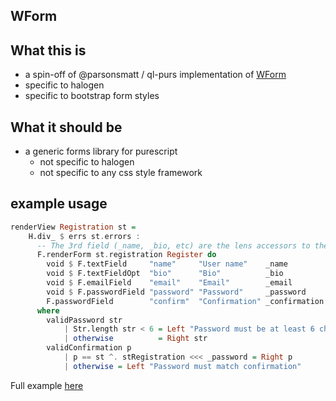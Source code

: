 WForm
----

## What this is

- a spin-off of @parsonsmatt / ql-purs implementation of [WForm](https://github.com/parsonsmatt/ql-purs/blob/master/src/Form/WForm.purs)
- specific to halogen
- specific to bootstrap form styles

## What it should be

- a generic forms library for purescript
  * not specific to halogen
  * not specific to any css style framework

## example usage

```purescript
renderView Registration st =
    H.div_ $ errs st.errors :
      -- The 3rd field (_name, _bio, etc) are the lens accessors to the form values
      F.renderForm st.registration Register do
        void $ F.textField     "name"     "User name"    _name         F.nonBlank
        void $ F.textFieldOpt  "bio"      "Bio"          _bio          F.optional
        void $ F.emailField    "email"    "Email"        _email        F.emailValidator
        void $ F.passwordField "password" "Password"     _password     validPassword
        F.passwordField        "confirm"  "Confirmation" _confirmation validConfirmation
      where
        validPassword str
            | Str.length str < 6 = Left "Password must be at least 6 characters"
            | otherwise          = Right str
        validConfirmation p
            | p == st ^. stRegistration <<< _password = Right p
            | otherwise = Left "Password must match confirmation"
```

Full example [here](https://github.com/tippenein/wform/blob/master/example/Main.purs)
